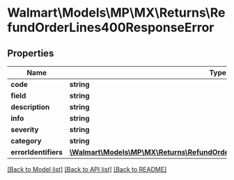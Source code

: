 # Walmart\Models\MP\MX\Returns\RefundOrderLines400ResponseError

## Properties

Name | Type | Description | Notes
------------ | ------------- | ------------- | -------------
**code** | **string** |  | [optional]
**field** | **string** |  | [optional]
**description** | **string** |  | [optional]
**info** | **string** |  | [optional]
**severity** | **string** |  | [optional]
**category** | **string** |  | [optional]
**errorIdentifiers** | [**\Walmart\Models\MP\MX\Returns\RefundOrderLines400ResponseErrorErrorIdentifiers**](RefundOrderLines400ResponseErrorErrorIdentifiers.md) |  | [optional]


[[Back to Model list]](./) [[Back to API list]](../../../../../README.md#supported-apis) [[Back to README]](../../../../../README.md)
